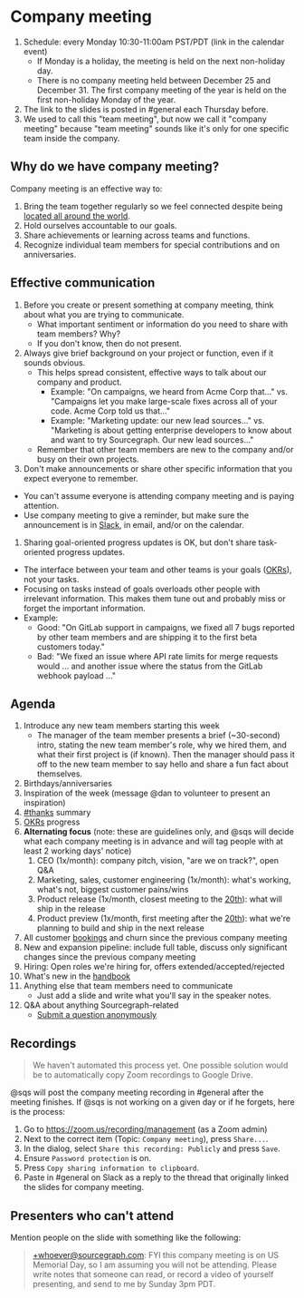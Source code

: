 # Company meeting

1. Schedule: every Monday 10:30-11:00am PST/PDT (link in the calendar event)
   - If Monday is a holiday, the meeting is held on the next non-holiday day.
   - There is no company meeting held between December 25 and December 31. The first company meeting of the year is held on the first non-holiday Monday of the year.
1. The link to the slides is posted in #general each Thursday before.
1. We used to call this "team meeting", but now we call it "company meeting" because "team meeting" sounds like it's only for one specific team inside the company.

## Why do we have company meeting?

Company meeting is an effective way to:

1. Bring the team together regularly so we feel connected despite being [located all around the world](../../company/remote/index.md).
1. Hold ourselves accountable to our goals.
1. Share achievements or learning across teams and functions.
1. Recognize individual team members for special contributions and on anniversaries.

## Effective communication

1. Before you create or present something at company meeting, think about what you are trying to communicate.
   - What important sentiment or information do you need to share with team members? Why?
   - If you don't know, then do not present.
1. Always give brief background on your project or function, even if it sounds obvious.
   - This helps spread consistent, effective ways to talk about our company and product.
     - Example: "On campaigns, we heard from Acme Corp that..." vs. "Campaigns let you make large-scale fixes across all of your code. Acme Corp told us that..."
	 - Example: "Marketing update: our new lead sources..." vs. "Marketing is about getting enterprise developers to know about and want to try Sourcegraph. Our new lead sources..."
   - Remember that other team members are new to the company and/or busy on their own projects.
1. Don't make announcements or share other specific information that you expect everyone to remember.
  - You can't assume everyone is attending company meeting and is paying attention.
  - Use company meeting to give a reminder, but make sure the announcement is in [Slack](team_chat.md), in email, and/or on the calendar.
1. Sharing goal-oriented progress updates is OK, but don't share task-oriented progress updates.
  - The interface between your team and other teams is your goals ([OKRs](../../company/okrs/index.md)), not your tasks.
  - Focusing on tasks instead of goals overloads other people with irrelevant information. This makes them tune out and probably miss or forget the important information.
  - Example:
    - Good: "On GitLab support in campaigns, we fixed all 7 bugs reported by other team members and are shipping it to the first beta customers today."
	- Bad: "We fixed an issue where API rate limits for merge requests would ... and another issue where the status from the GitLab webhook payload ..."

## Agenda

1. Introduce any new team members starting this week
   - The manager of the team member presents a brief (~30-second) intro, stating the new team member's role, why we hired them, and what their first project is  (if known). Then the manager should pass it off to the new team member to say hello and share a fun fact about themselves.
1. Birthdays/anniversaries
1. Inspiration of the week (message @dan to volunteer to present an inspiration)
1. [#thanks](team_chat.md#thanks) summary
1. [OKRs](../../company/okrs/index.md) progress
1. **Alternating focus** (note: these are guidelines only, and @sqs will decide what each company meeting is in advance and will tag people with at least 2 working days' notice)
   1. CEO (1x/month): company pitch, vision, "are we on track?", open Q&A
   1. Marketing, sales, customer engineering (1x/month): what's working, what's not, biggest customer pains/wins
   1. Product release (1x/month, closest meeting to the [20th](../engineering/releases/index.md#releases-are-monthly)): what will ship in the release
   1. Product preview (1x/month, first meeting after the [20th](../engineering/releases/index.md#releases-are-monthly)): what we're planning to build and ship in the next release
1. All customer [bookings](../sales/index.md#booking) and churn since the previous company meeting
1. New and expansion pipeline: include full table, discuss only significant changes since the previous company meeting
1. Hiring: Open roles we're hiring for, offers extended/accepted/rejected
1. What's new in the [handbook](../index.md)
1. Anything else that team members need to communicate
   - Just add a slide and write what you'll say in the speaker notes.
1. Q&A about anything Sourcegraph-related
   - [Submit a question anonymously](https://docs.google.com/forms/d/e/1FAIpQLSeiyIU67N_0m3xNBV-pONnVAGuBPsKQ_w-ZxtS-g8ZLWX--Ew/viewform?usp=sf_link)

## Recordings

> We haven't automated this process yet. One possible solution would be to automatically copy Zoom recordings to Google Drive.

@sqs will post the company meeting recording in #general after the meeting finishes. If @sqs is not working on a given day or if he forgets, here is the process:

1. Go to https://zoom.us/recording/management (as a Zoom admin)
1. Next to the correct item (Topic: `Company meeting`), press `Share...`.
1. In the dialog, select `Share this recording: Publicly` and press `Save`.
1. Ensure `Password protection` is on.
1. Press `Copy sharing information to clipboard`.
1. Paste in #general on Slack as a reply to the thread that originally linked the slides for company meeting.

## Presenters who can't attend

Mention people on the slide with something like the following:

> +whoever@sourcegraph.com: FYI this company meeting is on US Memorial Day, so I am assuming you will not be attending. Please write notes that someone can read, or record a video of yourself presenting, and send to me by Sunday 3pm PDT.

